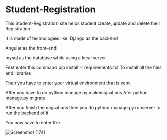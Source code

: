 # Student-Registration
This Student-Registration site helps student create,update and delete their Registration

It is made of technologies like:
Django as the backend

Angular as the front-end

mysql as the database while using a local server

First enter this command pip install -r requirements.txt
To install all the files and libraries

Then you have to enter your virtual environment that is venv


After you have to do python manage.py makemigrations
Afer python manage.py migrate

After you finish the migrations
then you do python manage.py runserver to run the backend of it

You now have to enter the 


![Screenshot (174)](https://github.com/herbs61/Student-Registration/assets/77298594/d946091d-801e-4e25-805d-27f2b0577fdb)
